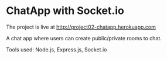 # ChatApp with Socket.io

The project is live at http://project02-chatapp.herokuapp.com

A chat app where users can create public/private rooms to chat.

Tools used: Node.js, Express.js, Socket.io
